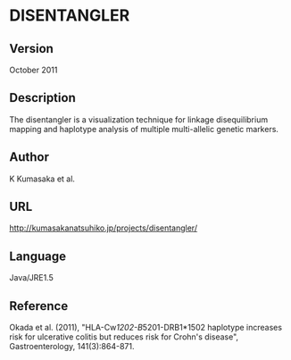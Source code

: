 # DISENTANGLER

## Version
October 2011

## Description
The disentangler is a visualization technique for linkage disequilibrium mapping and haplotype analysis of multiple multi-allelic genetic markers.

## Author
K Kumasaka et al.

## URL
http://kumasakanatsuhiko.jp/projects/disentangler/

## Language
Java/JRE1.5

## Reference
Okada et al. (2011), "HLA-Cw*1202-B*5201-DRB1*1502 haplotype increases risk for ulcerative colitis but reduces risk for Crohn's disease", Gastroenterology, 141(3):864-871.
